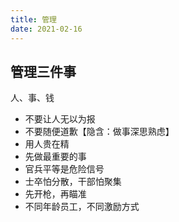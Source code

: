 ```yaml
---
title: 管理
date: 2021-02-16
---
```


## 管理三件事
人、事、钱

- 不要让人无以为报
- 不要随便道歉【隐含：做事深思熟虑】
- 用人贵在精
- 先做最重要的事
- 官兵平等是危险信号
- 士卒怕分散，干部怕聚集
- 先开枪，再瞄准
- 不同年龄员工，不同激励方式

